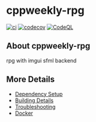 # cppweekly-rpg

[![ci](https://github.com/marc9323/cppweekly-rpg/actions/workflows/ci.yml/badge.svg)](https://github.com/marc9323/cppweekly-rpg/actions/workflows/ci.yml)
[![codecov](https://codecov.io/gh/marc9323/cppweekly-rpg/branch/main/graph/badge.svg)](https://codecov.io/gh/marc9323/cppweekly-rpg)
[![CodeQL](https://github.com/marc9323/cppweekly-rpg/actions/workflows/codeql-analysis.yml/badge.svg)](https://github.com/marc9323/cppweekly-rpg/actions/workflows/codeql-analysis.yml)

## About cppweekly-rpg
rpg with imgui sfml backend


## More Details

 * [Dependency Setup](README_dependencies.md)
 * [Building Details](README_building.md)
 * [Troubleshooting](README_troubleshooting.md)
 * [Docker](README_docker.md)
